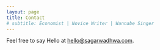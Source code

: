 ```yaml
---
layout: page
title: Contact
# subtitle: Economist | Novice Writer | Wannabe Singer
---
```


Feel free to say Hello at [hello@sagarwadhwa.com](mailto:sagar_wadhwa@alumni.brown.edu).

